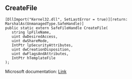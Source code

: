 ## CreateFile

```
[DllImport("Kernel32.dll", SetLastError = true)][return: MarshalAs(UnmanagedType.SafeHandle)]
public static extern SafeFileHandle CreateFile(
   string lpFileName,
   uint dwDesiredAccess,
   uint dwShareMode,
   IntPtr lpSecurityAttributes,
   uint dwCreationDisposition,
   uint dwFlagsAndAttributes,
   IntPtr hTemplateFile
);
```

Microsoft documentation: [Link](https://learn.microsoft.com/en-us/windows/win32/fileio/creating-and-opening-files#:~:text=The%20CreateFile%20function%20can%20create,it%20to%20the%20specified%20directory.)
